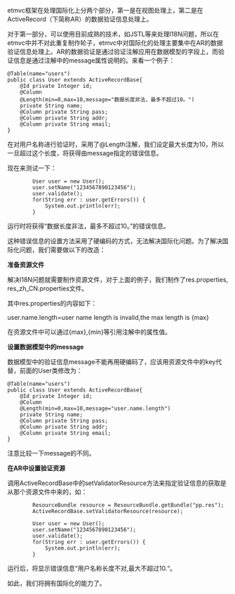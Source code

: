 etmvc框架在处理国际化上分两个部分，第一是在视图处理上，第二是在ActiveRecord（下简称AR）的数据验证信息处理上。

对于第一部分，可以使用目前成熟的技术，如JSTL等来处理I18N问题，所以在etmvc中并不对此重复制作轮子，etmvc中对国际化的处理主要集中在AR的数据验证信息处理上。AR的数据验证是通过验证注解应用在数据模型的字段上，而验证信息是通过注解中的message属性说明的。来看一个例子：

```
@Table(name="users")
public class User extends ActiveRecordBase{
	@Id private Integer id;
	@Column 
	@Length(min=0,max=10,message="数据长度非法，最多不超过10。")
	private String name;
	@Column private String pass;
	@Column private String addr;
	@Column private String email;
}
```

在对用户名称进行验证时，采用了@Length注解，我们设定最大长度为10，所以一旦超过这个长度，将获得由message指定的错误信息。

现在来测试一下：

```
		User user = new User();
		user.setName("1234567890123456");
		user.validate();
		for(String err : user.getErrors()) {
			System.out.println(err);
		}
```

运行时将获得“数据长度非法，最多不超过10。”的错误信息。

这种错误信息的设置方法采用了硬编码的方式，无法解决国际化问题。为了解决国际化问题，我们需要做以下的改造：

**准备资源文件**

解决I18N问题就需要制作资源文件，对于上面的例子，我们制作了res.properties, res\_zh\_CN.properties文件。

其中res.properties的内容如下：

user.name.length=user name length is invalid,the max length is {max}

在资源文件中可以通过{max},{min}等引用注解中的属性值。

**设置数据模型中的message**

数据模型中的验证信息message不能再用硬编码了，应该用资源文件中的key代替，前面的User类修改为：

```
@Table(name="users")
public class User extends ActiveRecordBase{
	@Id private Integer id;
	@Column 
	@Length(min=0,max=10,message="user.name.length")
	private String name;
	@Column private String pass;
	@Column private String addr;
	@Column private String email;
}
```

注意比较一下message的不同。

**在AR中设置验证资源**

调用ActiveRecordBase中的setValidatorResource方法来指定验证信息的获取是从那个资源文件中来的，如：
```
		ResourceBundle resource = ResourceBundle.getBundle("pp.res");
		ActiveRecordBase.setValidatorResource(resource);
		
		User user = new User();
		user.setName("1234567890123456");
		user.validate();
		for(String err : user.getErrors()) {
			System.out.println(err);
		}
```

运行后，将显示错误信息“用户名称长度不对,最大不超过10.“。

如此，我们将拥有国际化的能力了。